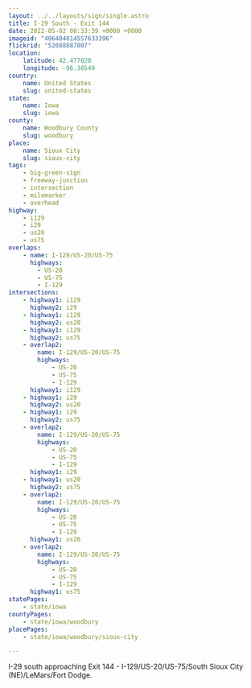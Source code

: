 ```yaml
---
layout: ../../layouts/sign/single.astro
title: I-29 South - Exit 144
date: 2022-05-02 08:33:39 +0000 +0000
imageid: "406404014557633396"
flickrid: "52088887807"
location:
    latitude: 42.477028
    longitude: -96.38549
country:
    name: United States
    slug: united-states
state:
    name: Iowa
    slug: iowa
county:
    name: Woodbury County
    slug: woodbury
place:
    name: Sioux City
    slug: sioux-city
tags:
    - big-green-sign
    - freeway-junction
    - intersection
    - milemarker
    - overhead
highway:
    - i129
    - i29
    - us20
    - us75
overlaps:
    - name: I-129/US-20/US-75
      highways:
        - US-20
        - US-75
        - I-129
intersections:
    - highway1: i129
      highway2: i29
    - highway1: i129
      highway2: us20
    - highway1: i129
      highway2: us75
    - overlap2:
        name: I-129/US-20/US-75
        highways:
            - US-20
            - US-75
            - I-129
      highway1: i129
    - highway1: i29
      highway2: us20
    - highway1: i29
      highway2: us75
    - overlap2:
        name: I-129/US-20/US-75
        highways:
            - US-20
            - US-75
            - I-129
      highway1: i29
    - highway1: us20
      highway2: us75
    - overlap2:
        name: I-129/US-20/US-75
        highways:
            - US-20
            - US-75
            - I-129
      highway1: us20
    - overlap2:
        name: I-129/US-20/US-75
        highways:
            - US-20
            - US-75
            - I-129
      highway1: us75
statePages:
    - state/iowa
countyPages:
    - state/iowa/woodbury
placePages:
    - state/iowa/woodbury/sioux-city

---
```

I-29 south approaching Exit 144 - I-129/US-20/US-75/South Sioux City (NE)/LeMars/Fort Dodge.